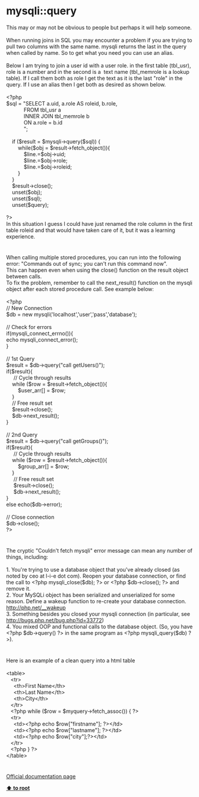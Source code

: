 # mysqli::query




<div class="phpcode"><span class="html">
This may or may not be obvious to people but perhaps it will help someone.
<br>
<br>When running joins in SQL you may encounter a problem if you are trying to pull two columns with the same name. mysqli returns the last in the query when called by name. So to get what you need you can use an alias.
<br>
<br>Below I am trying to join a user id with a user role. in the first table (tbl_usr), role is a number and in the second is a&#xA0; text name (tbl_memrole is a lookup table). If I call them both as role I get the text as it is the last &quot;role&quot; in the query. If I use an alias then I get both as desired as shown below.
<br>
<br><span class="default">&lt;?php
<br>$sql </span><span class="keyword">= </span><span class="string">&quot;SELECT a.uid, a.role AS roleid, b.role, 
<br>&#xA0; &#xA0; &#xA0; &#xA0; &#xA0; &#xA0; FROM tbl_usr a
<br>&#xA0; &#xA0; &#xA0; &#xA0; &#xA0; &#xA0; INNER JOIN tbl_memrole b
<br>&#xA0; &#xA0; &#xA0; &#xA0; &#xA0; &#xA0; ON a.role = b.id
<br>&#xA0; &#xA0; &#xA0; &#xA0; &#xA0; &#xA0; &quot;</span><span class="keyword">;
<br>
<br>&#xA0; &#xA0; if (</span><span class="default">$result </span><span class="keyword">= </span><span class="default">$mysqli</span><span class="keyword">-&gt;</span><span class="default">query</span><span class="keyword">(</span><span class="default">$sql</span><span class="keyword">)) {
<br>&#xA0; &#xA0; &#xA0; &#xA0; while(</span><span class="default">$obj </span><span class="keyword">= </span><span class="default">$result</span><span class="keyword">-&gt;</span><span class="default">fetch_object</span><span class="keyword">()){
<br>&#xA0; &#xA0; &#xA0; &#xA0; &#xA0; &#xA0; </span><span class="default">$line</span><span class="keyword">.=</span><span class="default">$obj</span><span class="keyword">-&gt;</span><span class="default">uid</span><span class="keyword">;
<br>&#xA0; &#xA0; &#xA0; &#xA0; &#xA0; &#xA0; </span><span class="default">$line</span><span class="keyword">.=</span><span class="default">$obj</span><span class="keyword">-&gt;</span><span class="default">role</span><span class="keyword">;
<br>&#xA0; &#xA0; &#xA0; &#xA0; &#xA0; &#xA0; </span><span class="default">$line</span><span class="keyword">.=</span><span class="default">$obj</span><span class="keyword">-&gt;</span><span class="default">roleid</span><span class="keyword">;
<br>&#xA0; &#xA0; &#xA0; &#xA0; }
<br>&#xA0; &#xA0; }
<br>&#xA0; &#xA0; </span><span class="default">$result</span><span class="keyword">-&gt;</span><span class="default">close</span><span class="keyword">();
<br>&#xA0; &#xA0; unset(</span><span class="default">$obj</span><span class="keyword">);
<br>&#xA0; &#xA0; unset(</span><span class="default">$sql</span><span class="keyword">);
<br>&#xA0; &#xA0; unset(</span><span class="default">$query</span><span class="keyword">);
<br>&#xA0; &#xA0; 
<br></span><span class="default">?&gt;
<br></span>In this situation I guess I could have just renamed the role column in the first table roleid and that would have taken care of it, but it was a learning experience.</span>
</div>
  

#


<div class="phpcode"><span class="html">
When calling multiple stored procedures, you can run into the following error: &quot;Commands out of sync; you can&apos;t run this command now&quot;.<br>This can happen even when using the close() function on the result object between calls. <br>To fix the problem, remember to call the next_result() function on the mysqli object after each stored procedure call. See example below:<br><br><span class="default">&lt;?php<br></span><span class="comment">// New Connection<br></span><span class="default">$db </span><span class="keyword">= new </span><span class="default">mysqli</span><span class="keyword">(</span><span class="string">&apos;localhost&apos;</span><span class="keyword">,</span><span class="string">&apos;user&apos;</span><span class="keyword">,</span><span class="string">&apos;pass&apos;</span><span class="keyword">,</span><span class="string">&apos;database&apos;</span><span class="keyword">);<br><br></span><span class="comment">// Check for errors<br></span><span class="keyword">if(</span><span class="default">mysqli_connect_errno</span><span class="keyword">()){<br> echo </span><span class="default">mysqli_connect_error</span><span class="keyword">();<br>}<br><br></span><span class="comment">// 1st Query<br></span><span class="default">$result </span><span class="keyword">= </span><span class="default">$db</span><span class="keyword">-&gt;</span><span class="default">query</span><span class="keyword">(</span><span class="string">&quot;call getUsers()&quot;</span><span class="keyword">);<br>if(</span><span class="default">$result</span><span class="keyword">){<br>&#xA0; &#xA0;&#xA0; </span><span class="comment">// Cycle through results<br>&#xA0; &#xA0; </span><span class="keyword">while (</span><span class="default">$row </span><span class="keyword">= </span><span class="default">$result</span><span class="keyword">-&gt;</span><span class="default">fetch_object</span><span class="keyword">()){<br>&#xA0; &#xA0; &#xA0; &#xA0; </span><span class="default">$user_arr</span><span class="keyword">[] = </span><span class="default">$row</span><span class="keyword">;<br>&#xA0; &#xA0; }<br>&#xA0; &#xA0; </span><span class="comment">// Free result set<br>&#xA0; &#xA0; </span><span class="default">$result</span><span class="keyword">-&gt;</span><span class="default">close</span><span class="keyword">();<br>&#xA0; &#xA0; </span><span class="default">$db</span><span class="keyword">-&gt;</span><span class="default">next_result</span><span class="keyword">();<br>}<br><br></span><span class="comment">// 2nd Query<br></span><span class="default">$result </span><span class="keyword">= </span><span class="default">$db</span><span class="keyword">-&gt;</span><span class="default">query</span><span class="keyword">(</span><span class="string">&quot;call getGroups()&quot;</span><span class="keyword">);<br>if(</span><span class="default">$result</span><span class="keyword">){<br>&#xA0; &#xA0;&#xA0; </span><span class="comment">// Cycle through results<br>&#xA0; &#xA0; </span><span class="keyword">while (</span><span class="default">$row </span><span class="keyword">= </span><span class="default">$result</span><span class="keyword">-&gt;</span><span class="default">fetch_object</span><span class="keyword">()){<br>&#xA0; &#xA0; &#xA0; &#xA0; </span><span class="default">$group_arr</span><span class="keyword">[] = </span><span class="default">$row</span><span class="keyword">;<br>&#xA0; &#xA0; }<br>&#xA0; &#xA0;&#xA0; </span><span class="comment">// Free result set<br>&#xA0; &#xA0;&#xA0; </span><span class="default">$result</span><span class="keyword">-&gt;</span><span class="default">close</span><span class="keyword">();<br>&#xA0; &#xA0;&#xA0; </span><span class="default">$db</span><span class="keyword">-&gt;</span><span class="default">next_result</span><span class="keyword">();<br>}<br>else echo(</span><span class="default">$db</span><span class="keyword">-&gt;</span><span class="default">error</span><span class="keyword">);<br><br></span><span class="comment">// Close connection<br></span><span class="default">$db</span><span class="keyword">-&gt;</span><span class="default">close</span><span class="keyword">();<br></span><span class="default">?&gt;</span>
</span>
</div>
  

#


<div class="phpcode"><span class="html">
The cryptic &quot;Couldn&apos;t fetch mysqli&quot; error message can mean any number of things, including:<br><br>1. You&apos;re trying to use a database object that you&apos;ve already closed (as noted by ceo at l-i-e dot com). Reopen your database connection, or find the call to <span class="default">&lt;?php mysqli_close</span><span class="keyword">(</span><span class="default">$db</span><span class="keyword">); </span><span class="default">?&gt;</span> or <span class="default">&lt;?php $db</span><span class="keyword">-&gt;</span><span class="default">close</span><span class="keyword">(); </span><span class="default">?&gt;</span> and remove it.<br>2. Your MySQLi object has been serialized and unserialized for some reason. Define a wakeup function to re-create your database connection. <a href="http://php.net/__wakeup" rel="nofollow" target="_blank">http://php.net/__wakeup</a> <br>3. Something besides you closed your mysqli connection (in particular, see <a href="http://bugs.php.net/bug.php?id=33772" rel="nofollow" target="_blank">http://bugs.php.net/bug.php?id=33772</a>)<br>4. You mixed OOP and functional calls to the database object. (So, you have <span class="default">&lt;?php $db</span><span class="keyword">-&gt;</span><span class="default">query</span><span class="keyword">() </span><span class="default">?&gt;</span> in the same program as <span class="default">&lt;?php mysqli_query</span><span class="keyword">(</span><span class="default">$db</span><span class="keyword">) </span><span class="default">?&gt;</span>).</span>
</div>
  

#


<div class="phpcode"><span class="html">
Here is an example of a clean query into a html table<br><br>&lt;table&gt;<br>&#xA0;&#xA0; &lt;tr&gt;<br>&#xA0; &#xA0;&#xA0; &lt;th&gt;First Name&lt;/th&gt;<br>&#xA0; &#xA0;&#xA0; &lt;th&gt;Last Name&lt;/th&gt;<br>&#xA0; &#xA0;&#xA0; &lt;th&gt;City&lt;/th&gt;<br>&#xA0;&#xA0; &lt;/tr&gt;<br>&#xA0;&#xA0; <span class="default">&lt;?php </span><span class="keyword">while (</span><span class="default">$row </span><span class="keyword">= </span><span class="default">$myquery</span><span class="keyword">-&gt;</span><span class="default">fetch_assoc</span><span class="keyword">()) { </span><span class="default">?&gt;<br></span>&#xA0;&#xA0; &lt;tr&gt;<br>&#xA0; &#xA0;&#xA0; &lt;td&gt;<span class="default">&lt;?php </span><span class="keyword">echo </span><span class="default">$row</span><span class="keyword">[</span><span class="string">&quot;firstname&quot;</span><span class="keyword">]; </span><span class="default">?&gt;</span>&lt;/td&gt;<br>&#xA0; &#xA0;&#xA0; &lt;td&gt;<span class="default">&lt;?php </span><span class="keyword">echo </span><span class="default">$row</span><span class="keyword">[</span><span class="string">&quot;lastname&quot;</span><span class="keyword">]; </span><span class="default">?&gt;</span>&lt;/td&gt;<br>&#xA0; &#xA0;&#xA0; &lt;td&gt;<span class="default">&lt;?php </span><span class="keyword">echo </span><span class="default">$row</span><span class="keyword">[</span><span class="string">&quot;city&quot;</span><span class="keyword">];</span><span class="default">?&gt;</span>&lt;/td&gt;<br>&#xA0;&#xA0; &lt;/tr&gt;<br>&#xA0;&#xA0; <span class="default">&lt;?php </span><span class="keyword">} </span><span class="default">?&gt;<br></span> &lt;/table&gt;</span>
</div>
  

#

[Official documentation page](https://www.php.net/manual/en/mysqli.query.php)

**[⬆ to root](/)**